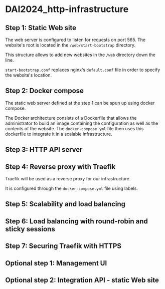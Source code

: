 # DAI2024_http-infrastructure

Step 1: Static Web site
-----------------------

The web server is configured to listen for requests on port 565.
The website's root is located in the `/web/start-bootstrap` directory.

This structure allows to add new websites in the `/web` directory down the line.

`start-bootstrap.conf` replaces nginx's `default.conf` file in order to specify the website's location.

Step 2: Docker compose
----------------------

The static web server defined at the step 1 can be spun up using docker compose.

The Docker architecture consists of a Dockerfile that allows the administrator to
build an image containing the configuration as well as the contents of the website.
The `docker-compose.yml` file then uses this dockerfile to integrate it in a scalable
infrastructure.

Step 3: HTTP API server
-----------------------

Step 4: Reverse proxy with Traefik
----------------------------------

Traefik will be used as a reverse proxy for our infrastructure.

It is configured through the `docker-compose.yml` file using labels.

Step 5: Scalability and load balancing
--------------------------------------

Step 6: Load balancing with round-robin and sticky sessions
-----------------------------------------------------------

Step 7: Securing Traefik with HTTPS
-----------------------------------



Optional step 1: Management UI
------------------------------

Optional step 2: Integration API - static Web site
--------------------------------------------------
